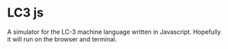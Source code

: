 # LC3 js

A simulator for the LC-3 machine language written in Javascript. Hopefully it will run on the browser and terminal. 


